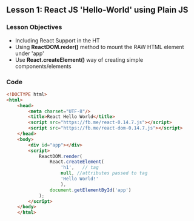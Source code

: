 ## Lesson 1: React JS 'Hello-World' using Plain JS

### Lesson Objectives
>
* Including React Support in the HT
* Using **ReactDOM.reder()** method to mount the RAW HTML element under 'app'
* Use **React.createElement()** way of creating simple components/elements

### Code
```html
<!DOCTYPE html>
<html>
	<head>
		<meta charset="UTF-8"/>
		<title>React Hello World</title>
		<script src="https://fb.me/react-0.14.7.js"></script>
		<script src="https://fb.me/react-dom-0.14.7.js"></script>
	</head>
	<body>
		<div id="app"></div>
		<script>
			ReactDOM.render(
				React.createElement(
					'h1',	// tag
					null, //attributes passed to tag
					'Hello World!'
					),
				document.getElementById('app')
			);
		</script>
	</body>
	</html>
```
